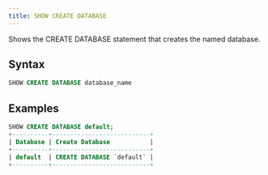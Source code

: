 ```yaml
---
title: SHOW CREATE DATABASE
---
```


Shows the CREATE DATABASE statement that creates the named database.

## Syntax

```sql
SHOW CREATE DATABASE database_name
```

## Examples

```sql
SHOW CREATE DATABASE default;
+----------+---------------------------+
| Database | Create Database           |
+----------+---------------------------+
| default  | CREATE DATABASE `default` |
+----------+---------------------------+
```
